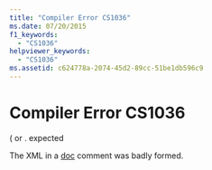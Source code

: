 ```yaml
---
title: "Compiler Error CS1036"
ms.date: 07/20/2015
f1_keywords: 
  - "CS1036"
helpviewer_keywords: 
  - "CS1036"
ms.assetid: c624778a-2074-45d2-89cc-51be1db596c9
---
```

# Compiler Error CS1036
( or . expected  
  
 The XML in a [doc](../language-reference/compiler-options/doc-compiler-option.md) comment was badly formed.
